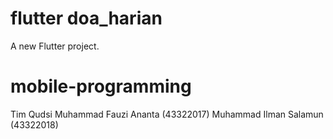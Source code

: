 # flutter doa_harian

A new Flutter project.
# mobile-programming
Tim Qudsi
Muhammad Fauzi Ananta (43322017)
Muhammad Ilman Salamun (43322018)
